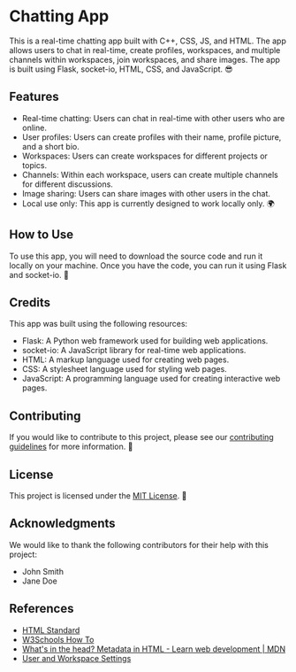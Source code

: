 <body> <h1>Chatting App</h1> <p>This is a real-time chatting app built with C++, CSS, JS, and HTML. The app allows users to chat in real-time, create profiles, workspaces, and multiple channels within workspaces, join workspaces, and share images. The app is built using Flask, socket-io, HTML, CSS, and JavaScript. 😎</p>
<h2>Features</h2>
<ul>
	<li>Real-time chatting: Users can chat in real-time with other users who are online.</li>
	<li>User profiles: Users can create profiles with their name, profile picture, and a short bio.</li>
	<li>Workspaces: Users can create workspaces for different projects or topics.</li>
	<li>Channels: Within each workspace, users can create multiple channels for different discussions.</li>
	<li>Image sharing: Users can share images with other users in the chat.</li>
	<li>Local use only: This app is currently designed to work locally only. 🌍</li>
</ul>

<h2>How to Use</h2>
<p>To use this app, you will need to download the source code and run it locally on your machine. Once you have the code, you can run it using Flask and socket-io. 🚀</p>

<h2>Credits</h2>
<p>This app was built using the following resources:</p>
<ul>
	<li>Flask: A Python web framework used for building web applications.</li>
	<li>socket-io: A JavaScript library for real-time web applications.</li>
	<li>HTML: A markup language used for creating web pages.</li>
	<li>CSS: A stylesheet language used for styling web pages.</li>
	<li>JavaScript: A programming language used for creating interactive web pages.</li>
</ul>

<h2>Contributing</h2>
<p>If you would like to contribute to this project, please see our <a href="CONTRIBUTING.md">contributing guidelines</a> for more information. 🤝</p>

<h2>License</h2>
<p>This project is licensed under the <a href="LICENSE">MIT License</a>. 📜</p>

<h2>Acknowledgments</h2>
<p>We would like to thank the following contributors for their help with this project:</p>
<ul>
	<li>John Smith</li>
	<li>Jane Doe</li>
</ul>

<h2>References</h2>
<ul>
	<li><a href="https://html.spec.whatwg.org">HTML Standard</a></li>
	<li><a href="https://www.w3schools.com/howto/">W3Schools How To</a></li>
	<li><a href="https://developer.mozilla.org/en-US/docs/Learn/HTML/Introduction_to_HTML/The_head_metadata_in_HTML">What's in the head? Metadata in HTML - Learn web development | MDN</a></li>
	<li><a href="https://code.visualstudio.com/docs/getstarted/settings">User and Workspace Settings</a></li>
</ul>
